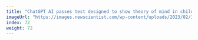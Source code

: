 ```yaml
---
title: "ChatGPT AI passes test designed to show theory of mind in children"
imageUrl: "https://images.newscientist.com/wp-content/uploads/2023/02/14133628/SEI_144177437.jpg?width=600"
index: 72
weight: 72
---
```

